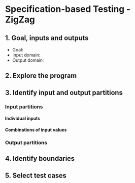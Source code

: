 # Specification-based Testing - ZigZag

## 1. Goal, inputs and outputs
- Goal: 
- Input domain:
- Output domain:

## 2. Explore the program

## 3. Identify input and output partitions

### Input partitions

#### Individual inputs

#### Combinations of input values

### Output partitions

## 4. Identify boundaries

## 5. Select test cases